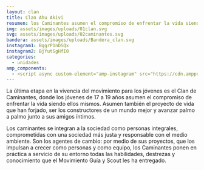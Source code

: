 ```yaml
---
layout: clan
title: Clan Ahu Akivi
resumen: los Caminantes asumen el compromiso de enfrentar la vida siendo ellos mismos. Asumen también el proyecto de vida que han forjado, ser los constructores de un mundo mejor
img: assets/images/uploads/01clan.svg
svg: assets/images/uploads/02caminantes.svg
bandera: assets/images/uploads/Bandera_clan.svg
instagram1: BggrP1nDSQx
instagram2: BjYutSgHfI0
categories: 
  - unidades
amp_components: 
  - <script async custom-element="amp-instagram" src="https://cdn.ampproject.org/v0/amp-instagram-0.1.js"></script>
---
```

La última etapa en la vivencia del movimiento para los jóvenes es el Clan de Caminantes, donde los jóvenes de 17 a 19 años asumen el compromiso de enfrentar la vida siendo ellos mismos. Asumen también el proyecto de vida que han forjado, ser los constructores de un mundo mejor y avanzar palmo a palmo junto a sus amigos íntimos.

Los caminantes se integran a la sociedad como personas integrales, comprometidas con una sociedad más justa y responsable con el medio ambiente. Son los agentes de cambio: por medio de sus proyectos, que los impulsan a crecer como personas y como equipo, los Caminantes ponen en práctica a servicio de su entorno todas las habilidades, destrezas y conocimiento que el Movimiento Guía y Scout les ha entregado.